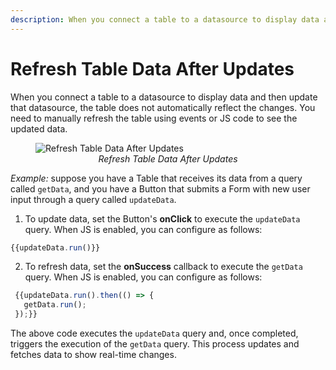 ```yaml
---
description: When you connect a table to a datasource to display data and then update that datasource, the table does not automatically reflect the changes. You need to manually refresh the table using events or JS code to see the updated data.
---
```

# Refresh Table Data After Updates

When you connect a table to a datasource to display data and then update that datasource, the table does not automatically reflect the changes. You need to manually refresh the table using events or JS code to see the updated data.

 <figure>
  <img src="/img/refresh-after-update.gif" style= {{width:"810px", height:"auto"}} alt="Refresh Table Data After Updates"/>
  <figcaption align = "center"><i>Refresh Table Data After Updates</i></figcaption>
</figure>




*Example:* suppose you have a Table that receives its data from a query called `getData`, and you have a Button that submits a Form with new user input through a query called `updateData`.


1. To update data, set the Button's **onClick** to execute the `updateData` query. When JS is enabled, you can configure as follows:
 
```js
{{updateData.run()}}
```

2. To refresh data, set the **onSuccess** callback to execute the `getData` query. When JS is enabled, you can configure as follows:


```js
 {{updateData.run().then(() => {
   getData.run();
 });}}
```


The above code executes the `updateData` query and, once completed, triggers the execution of the `getData` query. This process updates and fetches data to show real-time changes.
